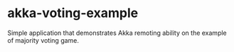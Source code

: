 akka-voting-example
===================

Simple application that demonstrates Akka remoting ability on the example of majority voting game.
